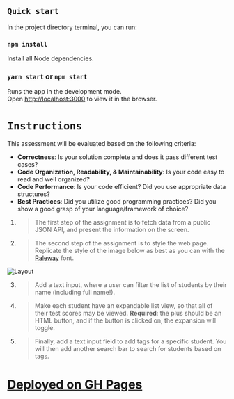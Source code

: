 ## `Quick start`

In the project directory terminal, you can run:

### `npm install`

Install all Node dependencies.

### `yarn start` or `npm start`

Runs the app in the development mode.\
Open [http://localhost:3000](http://localhost:3000) to view it in the browser.

# `Instructions`

This assessment will be evaluated based on the following criteria:

- **Correctness**: Is your solution complete and does it pass different test cases?
- **Code Organization, Readability, & Maintainability**: Is your code easy to read and
  well organized?
- **Code Performance**: Is your code efficient? Did you use appropriate data
  structures?
- **Best Practices**: Did you utilize good programming practices? Did you show a good grasp of your language/framework of
  choice?

1. > The first step of the assignment is to fetch data from a public JSON API, and present the information on the screen.

2. > The second step of the assignment is to style the web page. Replicate the style of the image below as best as you can with the [Raleway](https://fonts.google.com/specimen/Raleway) font.

![Layout](https://cdn.discordapp.com/attachments/791212230481149953/869509565258014740/unknown.png)

3. > Add a text input, where a user can filter the list of students by their name (including full name!).

4. > Make each student have an expandable list view, so that all of their test scores may be viewed. **Required**: the plus should be an HTML button, and if the button is clicked on, the expansion will toggle.

5. > Finally, add a text input field to add tags for a specific student. You will then add another search bar to search for students based on tags.

# [Deployed on GH Pages](https://2juicy.github.io/mage-frontend-assessment/)

